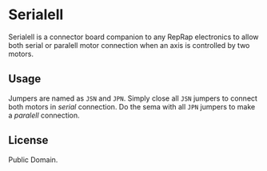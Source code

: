 Serialell
=========

Serialell is a connector board companion to any RepRap electronics to allow
both serial or paralell motor connection when an axis is controlled by two
motors.

Usage
-----

Jumpers are named as `JSN` and `JPN`. Simply close all `JSN` jumpers to
connect both motors in _serial_ connection. Do the sema with all `JPN` jumpers
to make a _paralell_ connection.

License
-------

Public Domain.

